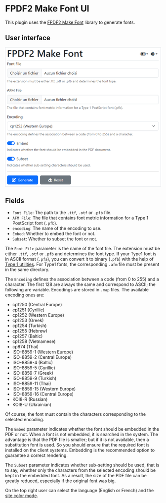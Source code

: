 # FPDF2 Make Font UI

This plugin uses the
[FPDF2 Make Font](https://github.com/laurentmuller/fpdf2-make-font) library to
generate fonts.

## User interface

![User Interface](doc/images/ui_light.png)

## Fields

- `Font File`: The path to the `.ttf`, `.otf` or `.pfb` file.
- `AFM File`:  The file that contains font metric information for a Type 1
  PostScript font (`.pfb`).
- `encoding`: The name of the encoding to use.
- `Embed`: Whether to embed the font or not.
- `Subset`: Whether to subset the font or not.

The `Font File` parameter is the name of the font file. The extension must be
either `.ttf`, `.otf` or `.pfb` and determines the font type. If your Type1 font
is in ASCII format (`.pfa`), you can convert it to binary (`.pfb`) with the help
of [Type 1 utilities](http://www.lcdf.org/~eddietwo/type/#t1utils). For Type1
fonts, the corresponding `.afm` file must be present in the same directory.

The `Encoding` defines the association between a code (from 0 to 255) and a
character. The first 128 are always the same and correspond to ASCII; the
following are variable. Encodings are stored in `.map` files. The available
encoding ones are:

- cp1250 (Central Europe)
- cp1251 (Cyrillic)
- cp1252 (Western Europe)
- cp1253 (Greek)
- cp1254 (Turkish)
- cp1255 (Hebrew)
- cp1257 (Baltic)
- cp1258 (Vietnamese)
- cp874 (Thai)
- ISO-8859-1 (Western Europe)
- ISO-8859-2 (Central Europe)
- ISO-8859-4 (Baltic)
- ISO-8859-5 (Cyrillic)
- ISO-8859-7 (Greek)
- ISO-8859-9 (Turkish)
- ISO-8859-11 (Thai)
- ISO-8859-15 (Western Europe)
- ISO-8859-16 (Central Europe)
- KOI8-R (Russian)
- KOI8-U (Ukrainian)

Of course, the font must contain the characters corresponding to the selected
encoding.

The `Embed` parameter indicates whether the font should be embedded in the PDF
or not. When a font is not embedded, it is searched in the system. The advantage
is that the PDF file is smaller; but if it is not available, then a
substitution font is used. So you should ensure that the required font is
installed on the client systems. Embedding is the recommended option to
guarantee a correct rendering.

The `Subset` parameter indicates whether sub-setting should be used, that is to
say, whether only the characters from the selected encoding should be kept in
the embedded font. As a result, the size of the PDF file can be greatly reduced,
especially if the original font was big.

On the top right user can select the language (English or French) and the
[site color mode](https://getbootstrap.com/docs/5.3/customize/color-modes/).
